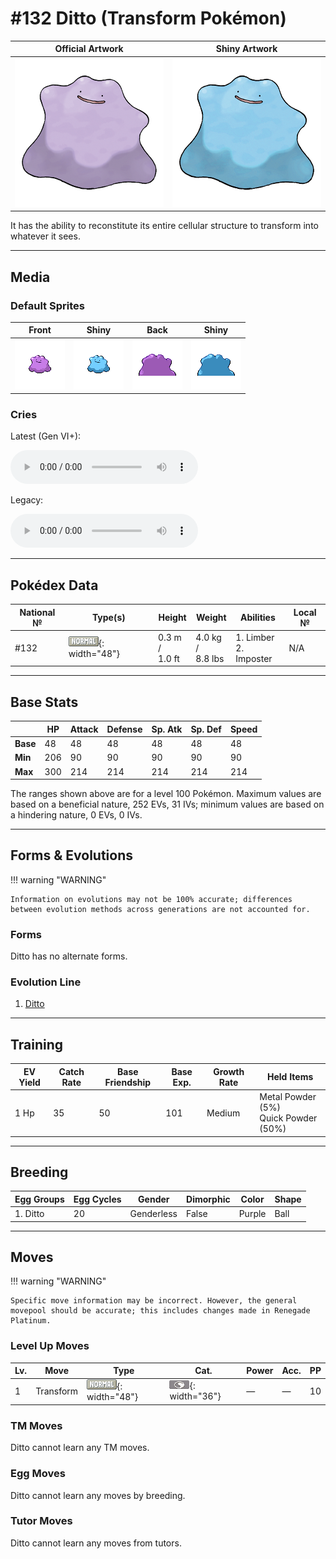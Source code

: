 # #132 Ditto (Transform Pokémon)

| Official Artwork | Shiny Artwork |
|------------------|---------------|
| ![Official Artwork](../assets/sprites/ditto/official.png "Ditto") | ![Shiny Artwork](../assets/sprites/ditto/official_shiny.png "Ditto") |

It has the ability to reconstitute its entire cellular structure to transform into whatever it sees.

---

## Media

### Default Sprites

| Front | Shiny | Back | Shiny |
|-------|-------|------|-------|
| ![Ditto](../assets/sprites/ditto/front.gif "Ditto") | ![Ditto](../assets/sprites/ditto/front_shiny.png "Ditto") | ![Ditto](../assets/sprites/ditto/back.png "Ditto") | ![Ditto](../assets/sprites/ditto/back_shiny.png "Ditto") |

### Cries

Latest (Gen VI+):

<audio controls>
<source src='../../assets/cries/ditto/latest.ogg' type='audio/ogg'>
  Your browser does not support the audio element.
</audio>

Legacy:

<audio controls>
<source src='../../assets/cries/ditto/legacy.ogg' type='audio/ogg'>
  Your browser does not support the audio element.
</audio>

---

## Pokédex Data

| National № | Type(s) | Height | Weight | Abilities | Local № |
|------------|---------|--------|--------|-----------|---------|
| #132 | ![normal](../assets/types/normal.png "Normal"){: width="48"} | 0.3 m /<br>1.0 ft | 4.0 kg /<br>8.8 lbs | 1. <span class="tooltip" title="The Pokémon is protected from paralysis.">Limber</span><br>2. <span class="tooltip" title="This Pokémon transforms into a random opponent upon entering battle.  This effect is identical to the move transform.">Imposter</span> | N/A |

---

## Base Stats
|   | HP | Attack | Defense | Sp. Atk | Sp. Def | Speed |
|---|----|--------|---------|---------|---------|-------|
| **Base** | 48 | 48 | 48 | 48 | 48 | 48 |
| **Min** | 206 | 90 | 90 | 90 | 90 | 90 |
| **Max** | 300 | 214 | 214 | 214 | 214 | 214 |

The ranges shown above are for a level 100 Pokémon. Maximum values are based on a beneficial nature, 252 EVs, 31 IVs; minimum values are based on a hindering nature, 0 EVs, 0 IVs.

---

## Forms & Evolutions

!!! warning "WARNING"

    Information on evolutions may not be 100% accurate; differences between evolution methods across generations are not accounted for.

### Forms

Ditto has no alternate forms.

### Evolution Line

1. [Ditto](ditto.md/)



---

## Training

| EV Yield | Catch Rate | Base Friendship | Base Exp. | Growth Rate | Held Items |
|----------|------------|-----------------|-----------|-------------|------------|
| 1 Hp | 35 | 50 | 101 | Medium | <span class="tooltip" title="An item to be held by DITTO. Extremely fine yet hard, this odd powder boosts the Defense stat.">Metal Powder</span> (5%)<br><span class="tooltip" title="An item to be held by DITTO. Extremely fine yet hard, this odd powder boosts the Speed stat.">Quick Powder</span> (50%) |

---

## Breeding

| Egg Groups | Egg Cycles | Gender | Dimorphic | Color | Shape |
|------------|------------|--------|-----------|-------|-------|
| 1. Ditto | 20 | Genderless | False | Purple | Ball |

---

## Moves

!!! warning "WARNING"

    Specific move information may be incorrect. However, the general movepool should be accurate; this includes changes made in Renegade Platinum.

### Level Up Moves

| Lv. | Move | Type | Cat. | Power | Acc. | PP |
| --- | --- | --- | --- | --- | --- | --- |
| 1 | <span class="tooltip" title="The user transforms into a copy of the foe right down to having the same move set.">Transform</span> | ![normal](../assets/types/normal.png "Normal"){: width="48"} | ![status](../assets/move_category/status.png "Status"){: width="36"} | — | — | 10 |

### TM Moves

Ditto cannot learn any TM moves.
### Egg Moves

Ditto cannot learn any moves by breeding.
### Tutor Moves

Ditto cannot learn any moves from tutors.
